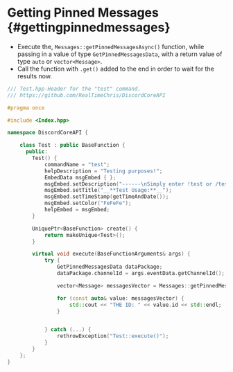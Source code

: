 Getting Pinned Messages {#gettingpinnedmessages}
============

- Execute the, `Messages::getPinnedMessagesAsync()` function, while passing in a value of type `GetPinnedMessagesData`, with a return value of type `auto` or `vector<Message>`.
- Call the function with `.get()` added to the end in order to wait for the results now.

```cpp
/// Test.hpp-Header for the "test" command.
/// https://github.com/RealTimeChris/DiscordCoreAPI

#pragma once

#include <Index.hpp>

namespace DiscordCoreAPI {

	class Test : public BaseFunction {
	  public:
		Test() {
			commandName = "test";
			helpDescription = "Testing purposes!";
			EmbedData msgEmbed { };
			msgEmbed.setDescription("------\nSimply enter !test or /test!\n------");
			msgEmbed.setTitle("__**Test Usage:**__");
			msgEmbed.setTimeStamp(getTimeAndDate());
			msgEmbed.setColor("FeFeFe");
			helpEmbed = msgEmbed;
		}

		UniquePtr<BaseFunction> create() {
			return makeUnique<Test>();
		}

		virtual void execute(BaseFunctionArguments& args) {
			try {
				GetPinnedMessagesData dataPackage;
				dataPackage.channelId = args.eventData.getChannelId();

				vector<Message> messagesVector = Messages::getPinnedMessagesAsync(dataPackage).get();

				for (const auto& value: messagesVector) {
					std::cout << "THE ID: " << value.id << std::endl;
				}


			} catch (...) {
				rethrowException("Test::execute()");
			}
		}
	};
}
```
